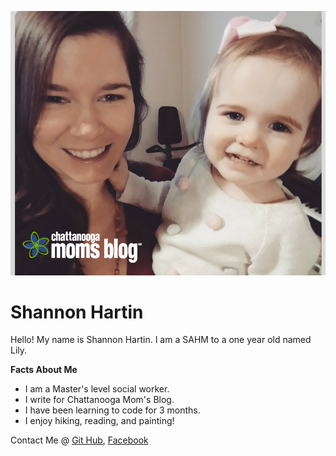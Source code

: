 ![local photo](To_My_Daughter.png)
# Shannon Hartin

Hello! My name is Shannon Hartin. I am a SAHM to a one year old named Lily.

**Facts About Me**
+ I am a Master's level social worker.
+ I write for Chattanooga Mom's Blog.
+ I have been learning to code for 3 months.
+ I enjoy hiking, reading, and painting!

Contact Me @
[Git Hub](github.com/shannonhartin),
[Facebook](facebook.com/shannon.viers)
